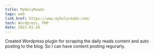 ```yaml
---
title: MyHolyReads
tags: web
link_href: https://www.myholyreads.com/
tech: Wordpress, PHP
date: 2021-01-20
---
```

Created Wordpress plugin for scraping the daily reads content and auto posting to the blog. So I can have content posting regurarly.